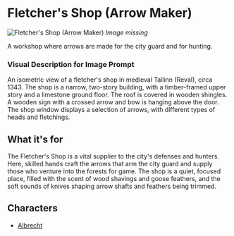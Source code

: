 # Fletcher's Shop (Arrow Maker)

![Fletcher's Shop (Arrow Maker)](../../assets/buildings/fletcher.png)
*Image missing*

A workshop where arrows are made for the city guard and for hunting.

### Visual Description for Image Prompt

An isometric view of a fletcher's shop in medieval Tallinn (Reval), circa 1343. The shop is a narrow, two-story building, with a timber-framed upper story and a limestone ground floor. The roof is covered in wooden shingles. A wooden sign with a crossed arrow and bow is hanging above the door. The shop window displays a selection of arrows, with different types of heads and fletchings.

## What it's for

The Fletcher's Shop is a vital supplier to the city's defenses and hunters. Here, skilled hands craft the arrows that arm the city guard and supply those who venture into the forests for game. The shop is a quiet, focused place, filled with the scent of wood shavings and goose feathers, and the soft sounds of knives shaping arrow shafts and feathers being trimmed.

## Characters

- [Albrecht](../../characters/workers_quarter/albrecht/albrecht.md)
